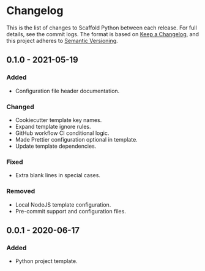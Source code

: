 # Changelog

This is the list of changes to Scaffold Python between each release. For full
details, see the commit logs. The format is based on
[Keep a Changelog](https://keepachangelog.com/en/1.0.0/), and this project
adheres to [Semantic Versioning](https://semver.org/spec/v2.0.0.html).

## 0.1.0 - 2021-05-19

### Added

- Configuration file header documentation.

### Changed

- Cookiecutter template key names.
- Expand template ignore rules.
- GitHub workflow CI conditional logic.
- Made Prettier configuration optional in template.
- Update template dependencies.

### Fixed

- Extra blank lines in special cases.

### Removed

- Local NodeJS template configuration.
- Pre-commit support and configuration files.

## 0.0.1 - 2020-06-17

### Added

- Python project template.
